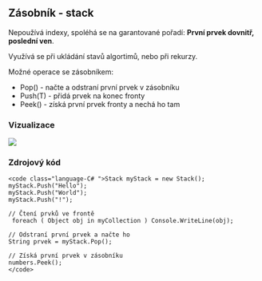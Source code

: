 ## Zásobník - stack

Nepoužívá indexy, spoléhá se na garantované pořadí: **První prvek dovnitř, poslední ven**.

Využívá se při ukládání stavů algortimů, nebo při rekurzy.

Možné operace se zásobníkem:

*   Pop() - načte a odstraní první prvek v zásobníku
*   Push(T) - přidá prvek na konec fronty
*   Peek() - získá první prvek fronty a nechá ho tam

### Vizualizace

![](images/Stack.png)  

### Zdrojový kód

    <code class="language-C# ">Stack myStack = new Stack();
    myStack.Push("Hello");
    myStack.Push("World");
    myStack.Push("!");

    // Čtení prvků ve frontě
     foreach ( Object obj in myCollection ) Console.WriteLine(obj);

    // Odstraní první prvek a načte ho
    String prvek = myStack.Pop();

    // Získá první prvek v zásobníku
    numbers.Peek();
    </code>